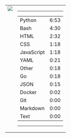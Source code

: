 
<table><tr>
<td valign="top">
  <img src="https://wakatime.com/share/@Aperture/0cd21d5d-ac4f-458d-9c71-d06f479c1297.png" />
</td>

<td valign="top">
  <hr>
  <table>
    <tr><td>Python</td><td>6:53</td></tr><tr><td>Bash</td><td>4:30</td></tr><tr><td>HTML</td><td>2:32</td></tr><tr><td>CSS</td><td>1:18</td></tr><tr><td>JavaScript</td><td>1:18</td></tr><tr><td>YAML</td><td>0:21</td></tr><tr><td>Other</td><td>0:18</td></tr><tr><td>Go</td><td>0:18</td></tr><tr><td>JSON</td><td>0:15</td></tr><tr><td>Docker</td><td>0:02</td></tr><tr><td>Git</td><td>0:00</td></tr><tr><td>Markdown</td><td>0:00</td></tr><tr><td>Text</td><td>0:00</td></tr>
  </table>
  <hr>
</td>
</tr></table>

